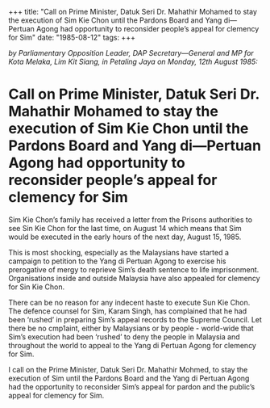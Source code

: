 +++ 
title: "Call on Prime Minister, Datuk Seri Dr. Mahathir Mohamed to stay the execution of Sim Kie Chon until the Pardons Board and Yang di—Pertuan Agong had opportunity to reconsider people’s appeal for clemency for Sim"
date: "1985-08-12"
tags:
+++

_by Parliamentary Opposition Leader, DAP Secretary—General and MP for Kota Melaka, Lim Kit Siang, in Petaling Jaya on Monday, 12th August 1985:_

# Call on Prime Minister, Datuk Seri Dr. Mahathir Mohamed to stay the execution of Sim Kie Chon until the Pardons Board and Yang di—Pertuan Agong had opportunity to reconsider people’s appeal for clemency for Sim

Sim Kie Chon’s family has received a letter from the Prisons authorities to see Sin Kie Chon for the last time, on August 14 which means that Sim would be executed in the early hours of the next day, August 15, 1985.</u>

This is most shocking, especially as the Malaysians have started a campaign to petition to the Yang di Pertuan Agong to exercise his prerogative of mergy to reprieve Sim’s death sentence to life imprisonment. Organisations inside and outside Malaysia have also appealed for clemency for Sin Kie Chon.

There can be no reason for any indecent haste to execute Sun Kie Chon. The defence counsel for Sim, Karam Singh, has complained that he had been ‘rushed’ in preparing Sim’s appeal records to the Supreme Council. Let there be no cmp1aint, either by Malaysians or by people - world-wide that Sim’s execution had been ‘rushed’ to deny the people in Malaysia and throughout the world to appeal to the Yang di Pertuan Agong for clemency for Sim.

I call on the Prime Minister, Datuk Seri Dr. Mahathir Mohmed, to stay the execution of Sim until the Pardons Board and the Yang di Pertuan Agong had the opportunity to reconsider Sim’s appeal for pardon and the public’s appeal for clemency for Sim.
 
